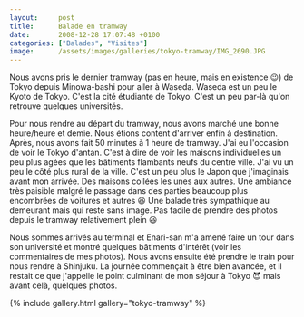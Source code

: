 ```yaml
---
layout:     post
title:      Balade en tramway
date:       2008-12-28 17:07:48 +0100
categories: ["Balades", "Visites"]
image:      /assets/images/galleries/tokyo-tramway/IMG_2690.JPG
---
```


Nous avons pris le dernier tramway (pas en heure, mais en existence :wink:) de Tokyo depuis Minowa-bashi pour
aller à Waseda. Waseda est un peu le Kyoto de Tokyo. C'est la cité étudiante de Tokyo. C'est un peu par-là qu'on
retrouve quelques universités.

<!--more-->

Pour nous rendre au départ du tramway, nous avons marché une bonne heure/heure et demie. Nous étions content
d'arriver enfin à destination. Après, nous avons fait 50 minutes à 1 heure de tramway. J'ai eu l'occasion de voir
le Tokyo d'antan. C'est à dire de voir les maisons individuelles un peu plus agées que les bâtiments flambants
neufs du centre ville. J'ai vu un peu le côté plus rural de la ville. C'est un peu plus le Japon que j'imaginais
avant mon arrivée. Des maisons collées les unes aux autres. Une ambiance très paisible malgré le passage dans des
parties beaucoup plus encombrées de voitures et autres :laughing: Une balade très sympathique au demeurant mais qui
reste sans image. Pas facile de prendre des photos depuis le tramway relativement plein :laughing:

Nous sommes arrivés au terminal et Enari-san m'a amené faire un tour dans son université et montré quelques
bâtiments d'intérêt (voir les commentaires de mes photos). Nous avons ensuite été prendre le train pour nous rendre
à Shinjuku. La journée commençait à être bien avancée, et il restait ce que j'appelle le point culminant de mon
séjour à Tokyo :smiling_imp: mais avant celà, quelques photos.

{% include gallery.html gallery="tokyo-tramway" %}